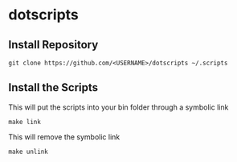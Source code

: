 # dotscripts


## Install Repository

```
git clone https://github.com/<USERNAME>/dotscripts ~/.scripts
```
## Install the Scripts
This will put the scripts into your bin folder through a symbolic link
```
make link 
```
This will remove the symbolic link
```
make unlink
```

